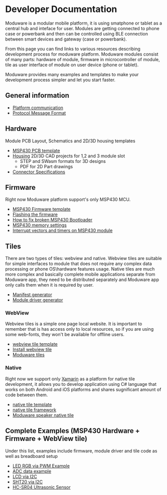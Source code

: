 # Developer Documentation

Moduware is a modular mobile platform, it is using smatphone or tablet as a central hub and inteface for user. Modules are getting connected to phone case or powerbank and then can be controlled using BLE connection between smart devices and gateway (case or powerbank).

From this page you can find links to various resources describing development process for moduware platform. Moduware modules consist of many parts: hardware of module, firmware in microcontroller of module, tile as user interface of module on user device (phone or tablet).

Moduware provides many examples and templates to make your development process simpler and let you start faster.

## General information

* [Platform communication](https://github.com/nexpaq/developer-documentation/blob/master/Platform%20communication.md)
* [Protocol Message Format](https://github.com/nexpaq/msp430-firmware-template/blob/master/Protocol%20Message%20Format.md)

## Hardware 
Module PCB Layout, Schematics and 2D/3D housing templates
* [MSP430 PCB template](https://github.com/nexpaq/msp430-pcb-template)
* [Housing](https://drive.google.com/drive/folders/0B-RYMkGi4XZ8MWdpZDFydlpNLTA?usp=sharing) 2D/3D CAD projects for 1,2 and 3 module slot
    * STEP and SWasm formats for 3D designs
    * PDF for 2D Part drawings 
* [Connector Specifications](https://github.com/nexpaq/developer-documentation/blob/master/Connector%20Specifications.md)

## Firmware 

Right now Moduware platform support's only MSP430 MCU.

* [MSP430 Firmware template](https://github.com/nexpaq/msp430-firmware-template)
* [Flashing the firmware](https://github.com/nexpaq/msp430-firmware-template/blob/master/Flashing.md)
* [How to fix broken MSP430 Bootloader](https://github.com/nexpaq/msp430-firmware-template/blob/master/restorebootloader.md)
* [MSP430 memory settings](https://github.com/nexpaq/msp430-firmware-template/blob/master/MSP430%20memory%20settings%20.md)
* [Interrupt vectors and timers on MSP430 module](https://github.com/nexpaq/msp430-firmware-template/blob/master/Interrupt%20vectors%20and%20timers%20msp430.md)

## Tiles 

There are two types of tiles: webview and native. Webview tiles are suitable for simple interfaces to module that does not require any complex data processing or phone OS\hardware features usage. Native tiles are much more complex and basically complete mobile applications separate from Moduware app, they need to be distributed separately and Moduware app only calls them when it is required by user. 

* [Manifest generator](https://nexpaq.github.io/manifest-generator/)
* [Module driver generator](https://nexpaq.github.io/module-driver-generator/)

### WebView
Webview tiles is a simple one page local website. It is important to remember that is has access only to local resources, so if you are using some web-fonts, they won't be available for offline users.
* [webview tile template](https://github.com/nexpaq/webview-tile-template)
* [Install webview tile](https://github.com/nexpaq/webview-tile-template/blob/master/Install%20webview%20tile.md)
* [Moduware tiles](https://github.com/search?q=topic%3Atile+org%3Amoduware&type=Repositories)

### Native
Right now we support only [Xamarin](https://www.xamarin.com/) as a platform for native tile development, it allows you to develop application using C# language that works on both Android and iOS platforms and shares sugnificant amount of code between them.
* [native tile template](https://github.com/moduware/xamarin-native-tile-template)
* [native tile framework](https://github.com/moduware/platform-tile)
* [Moduware speaker native tile](https://github.com/moduware/native-tile-speaker)


## Complete Examples (MSP430 Hardware + Firmware + WebView tile)
Under this list, examples include firmware, module driver and tile code as well as breadboard setup
* [LED RGB via PWM Example](https://github.com/nexpaq/example-led-rgb)
* [ADC data example](https://github.com/nexpaq/example-adc)
* [LCD via I2C](https://github.com/nexpaq/example-lcd)
* [SHT20 via I2C](https://github.com/nexpaq/example-i2c)
* [HC-SR04 Ultrasonic Sensor](https://github.com/nexpaq/example-ultrasonic)
